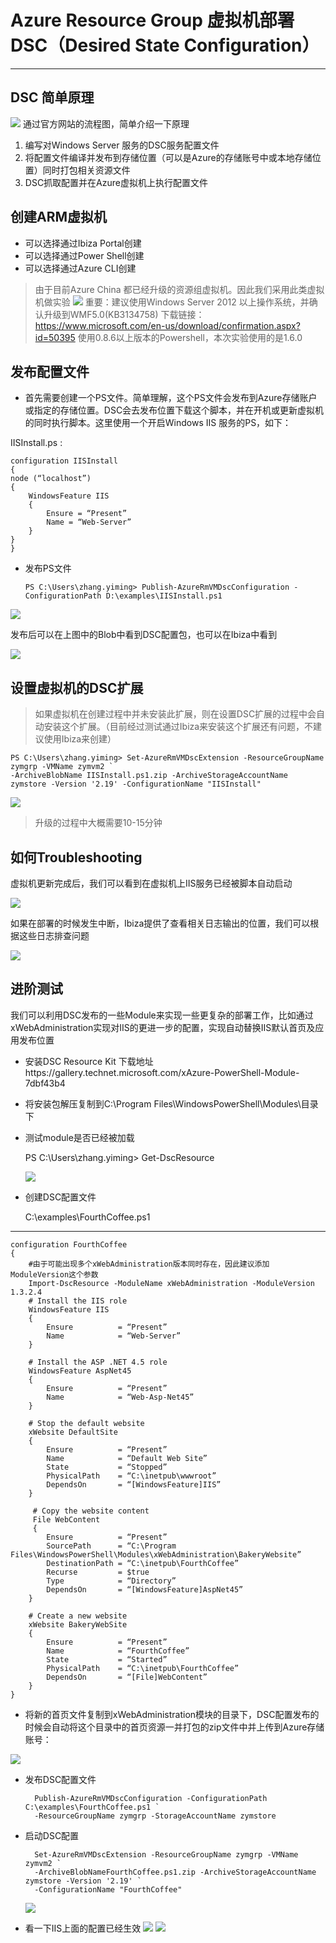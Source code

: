# Azure Resource Group 虚拟机部署DSC（Desired State Configuration） #

----------

## DSC 简单原理 ##
![](http://i.imgur.com/AWAKYUm.png)
通过官方网站的流程图，简单介绍一下原理
1. 编写对Windows Server 服务的DSC服务配置文件
2. 将配置文件编译并发布到存储位置（可以是Azure的存储账号中或本地存储位置）同时打包相关资源文件
3. DSC抓取配置并在Azure虚拟机上执行配置文件

## 创建ARM虚拟机 ##
-  可以选择通过Ibiza Portal创建
-  可以选择通过Power Shell创建
-  可以选择通过Azure CLI创建

> 由于目前Azure China 都已经升级的资源组虚拟机。因此我们采用此类虚拟机做实验
![](http://i.imgur.com/56myG4c.png)
>  重要：建议使用Windows Server 2012 以上操作系统，并确认升级到WMF5.0(KB3134758)
>  下载链接：https://www.microsoft.com/en-us/download/confirmation.aspx?id=50395
>  使用0.8.6以上版本的Powershell，本次实验使用的是1.6.0

## 发布配置文件 ##


- 首先需要创建一个PS文件。简单理解，这个PS文件会发布到Azure存储账户或指定的存储位置。DSC会去发布位置下载这个脚本，并在开机或更新虚拟机的同时执行脚本。这里使用一个开启Windows IIS 服务的PS，如下：

IISInstall.ps :

	configuration IISInstall 
	{ 
    node (“localhost”) 
    { 
        WindowsFeature IIS 
        { 
            Ensure = “Present” 
            Name = “Web-Server”                        
        } 
    } 
	}


- 发布PS文件
	
	`PS C:\Users\zhang.yiming> Publish-AzureRmVMDscConfiguration -ConfigurationPath D:\examples\IISInstall.ps1`


![](http://i.imgur.com/WwtAYWx.png)

发布后可以在上图中的Blob中看到DSC配置包，也可以在Ibiza中看到

![](http://i.imgur.com/1z3NBq2.png)


## 设置虚拟机的DSC扩展 ##


> 如果虚拟机在创建过程中并未安装此扩展，则在设置DSC扩展的过程中会自动安装这个扩展。（目前经过测试通过Ibiza来安装这个扩展还有问题，不建议使用Ibiza来创建）

	PS C:\Users\zhang.yiming> Set-AzureRmVMDscExtension -ResourceGroupName zymgrp -VMName zymvm2 `
	-ArchiveBlobName IISInstall.ps1.zip -ArchiveStorageAccountName zymstore -Version '2.19' -ConfigurationName "IISInstall"

![](http://i.imgur.com/xUbOlxB.png)

> 升级的过程中大概需要10-15分钟


## 如何Troubleshooting ##

虚拟机更新完成后，我们可以看到在虚拟机上IIS服务已经被脚本自动启动

![](http://i.imgur.com/LIj4l0b.png)

如果在部署的时候发生中断，Ibiza提供了查看相关日志输出的位置，我们可以根据这些日志排查问题


![](http://i.imgur.com/3cMQEjc.png)

## 进阶测试 ##

我们可以利用DSC发布的一些Module来实现一些更复杂的部署工作，比如通过xWebAdministration实现对IIS的更进一步的配置，实现自动替换IIS默认首页及应用发布位置

- 安装DSC Resource Kit
  下载地址https://gallery.technet.microsoft.com/xAzure-PowerShell-Module-7dbf43b4
- 将安装包解压复制到C:\Program Files\WindowsPowerShell\Modules\目录下
- 测试module是否已经被加载

	PS C:\Users\zhang.yiming> Get-DscResource
	
  ![](http://i.imgur.com/wjttCiV.png)

- 创建DSC配置文件
  
	C:\examples\FourthCoffee.ps1

----------
	configuration FourthCoffee 
	{ 
		#由于可能出现多个xWebAdministration版本同时存在，因此建议添加ModuleVersion这个参数
    	Import-DscResource -ModuleName xWebAdministration -ModuleVersion 1.3.2.4 
		# Install the IIS role 
    	WindowsFeature IIS  
    	{  
        	Ensure          = “Present”  
        	Name            = “Web-Server”  
    	}  
  
    	# Install the ASP .NET 4.5 role  
    	WindowsFeature AspNet45  
    	{  
        	Ensure          = “Present”  
        	Name            = “Web-Asp-Net45”  
    	}  

    	# Stop the default website  
    	xWebsite DefaultSite 
    	{  
        	Ensure          = “Present”  
			Name            = “Default Web Site”  
        	State           = “Stopped”  
        	PhysicalPath    = “C:\inetpub\wwwroot”  
        	DependsOn       = “[WindowsFeature]IIS”  
    	}  
  
		 # Copy the website content  
		 File WebContent  
		 {  
		  	Ensure          = “Present”  
		 	SourcePath      = “C:\Program Files\WindowsPowerShell\Modules\xWebAdministration\BakeryWebsite” 
			DestinationPath = “C:\inetpub\FourthCoffee” 
		  	Recurse         = $true  
		   	Type            = “Directory”  
			DependsOn       = “[WindowsFeature]AspNet45”  
		}   
			
		# Create a new website  
		xWebsite BakeryWebSite   
		{  
			Ensure          = “Present”  
			Name            = “FourthCoffee” 
			State           = “Started”  
			PhysicalPath    = “C:\inetpub\FourthCoffee”  
			DependsOn       = “[File]WebContent”  
		} 
	}


- 将新的首页文件复制到xWebAdministration模块的目录下，DSC配置发布的时候会自动将这个目录中的首页资源一并打包的zip文件中并上传到Azure存储账号：
   
![](http://i.imgur.com/MH91ysS.png)

- 发布DSC配置文件
	
		Publish-AzureRmVMDscConfiguration -ConfigurationPath C:\examples\FourthCoffee.ps1 `
		-ResourceGroupName zymgrp -StorageAccountName zymstore

- 启动DSC配置
		
		Set-AzureRmVMDscExtension -ResourceGroupName zymgrp -VMName zymvm2 `
		-ArchiveBlobNameFourthCoffee.ps1.zip -ArchiveStorageAccountName zymstore -Version '2.19' `
		-ConfigurationName "FourthCoffee" 

   ![](http://i.imgur.com/TyE6fcO.png)

- 看一下IIS上面的配置已经生效
  ![](http://i.imgur.com/kBKsAaH.png)
  ![](http://i.imgur.com/9Kvemyk.png)